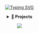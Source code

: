 <div align="center">

[![Typing SVG](https://readme-typing-svg.demolab.com?font=Fira+Code&size=40&duration=3500&pause=1000&color=FFFFFF&center=true&vCenter=true&random=true&width=600&height=100&lines=Software+Developer;Cybersecurity+Expert;SysAdmin;Network+Engineer;Malware+Dev)](https://git.io/typing-svg)

</div>

<div align="center" style="user-select: none; -webkit-user-select: none; -moz-user-select: none;">
  <details>
    <summary><b>🚀 Projects</b></summary>
  </details>
</div>

<p align="center">
  <a href="https://skillicons.dev">
    <img src="https://skillicons.dev/icons?i=c,cpp,python,postgres,powershell" />
  </a>
</p>
